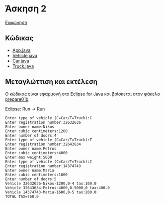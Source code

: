 # Άσκηση 2

[Εκφώνηση](./../../../preparation/proodos.pdf)

## Κώδικας

* [App.java](./src/ui/App.java)
* [Vehicle.java](./src/model/Vehicle.java)
* [Car.java](./src/model/Car.java)
* [Truck.java](./src/model/Truck.java)

## Μεταγλώττιση και εκτέλεση

Ο κώδικας είναι εφαρμογή στο Eclipse for Java και βρίσκεται στον φάκελο [prepare01b](https://github.com/chgogos/oop/tree/master/lab2020-2021/lab06/prepare01b)

Eclipse: Run -> Run

    Enter type of vehicle (C=Car/T=Truck):C
    Enter registration number:32632636
    Enter owner name:Nikos
    Enter cubic centimeters:1200
    Enter number of doors:4
    Enter type of vehicle (C=Car/T=Truck):T
    Enter registration number:32643634
    Enter owner name:Petros
    Enter cubic centimeters:4000
    Enter max weight:5000
    Enter type of vehicle (C=Car/T=Truck):C
    Enter registration number:14374743
    Enter owner name:Maria
    Enter cubic centimeters:1600
    Enter number of doors:5
    Vehicle 32632636-Nikos-1200,0-4 tax:160.0
    Vehicle 32643634-Petros-4000,0-5000,0 tax:400.0
    Vehicle 14374743-Maria-1600,0-5 tax:200.0
    TOTAL TAX=760.0
